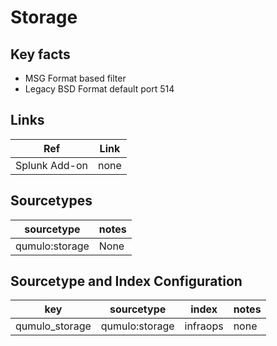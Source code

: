 # Storage

## Key facts

* MSG Format based filter
* Legacy BSD Format default port 514

## Links

| Ref               | Link                                                                    |
|-------------------|-------------------------------------------------------------------------|
| Splunk Add-on     | none                              |

## Sourcetypes

| sourcetype               | notes                                                            |
|--------------------------|------------------------------------------------------------------|
| qumulo:storage  | None                                                             |

## Sourcetype and Index Configuration

| key                        | sourcetype             | index          | notes         |
|----------------------------|------------------------|----------------|---------------|
| qumulo_storage         | qumulo:storage | infraops          | none          |

